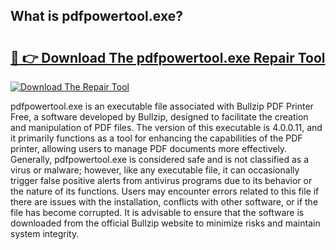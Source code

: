 ## What is pdfpowertool.exe? 

# <h2><a href="https://exedetect.com/download.php?pdfpowertool.exe">🔗 👉 Download The pdfpowertool.exe Repair Tool</a></h2>

[![Download The Repair Tool](https://exedetect.com/download-button.jpg)](https://exedetect.com/download.php?pdfpowertool.exe)

pdfpowertool.exe is an executable file associated with Bullzip PDF Printer Free, a software developed by Bullzip, designed to facilitate the creation and manipulation of PDF files. The version of this executable is 4.0.0.11, and it primarily functions as a tool for enhancing the capabilities of the PDF printer, allowing users to manage PDF documents more effectively. Generally, pdfpowertool.exe is considered safe and is not classified as a virus or malware; however, like any executable file, it can occasionally trigger false positive alerts from antivirus programs due to its behavior or the nature of its functions. Users may encounter errors related to this file if there are issues with the installation, conflicts with other software, or if the file has become corrupted. It is advisable to ensure that the software is downloaded from the official Bullzip website to minimize risks and maintain system integrity.